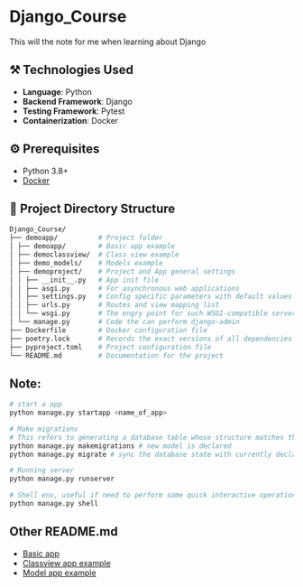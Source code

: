 # Django_Course
This will the note for me when learning about Django

## :hammer_and_pick: Technologies Used
- **Language**: Python
- **Backend Framework**: Django
- **Testing Framework**: Pytest
- **Containerization**: Docker

## :gear: Prerequisites
- Python 3.8+
- [Docker](https://docs.docker.com/engine/install/) 

## :closed_book: Project Directory Structure
```bash
Django_Course/
├── demoapp/          # Project folder
│ ├── demoapp/        # Basic app example
│ ├── democlassview/  # Class view example
│ ├── demo_models/    # Models example
│ ├── demoproject/    # Project and App general settings
│ │ ├── __init__.py   # App init file
│ │ ├── asgi.py       # For asynchronous web applications
│ │ ├── settings.py   # Config specific parameters with default values
│ │ ├── urls.py       # Routes and view mapping list
│ │ └── wsgi.py       # The engry point for such WSGI-compatible servers to serve classical web application 
│ └── manage.py       # Code the can perform django-admin 
├── Dockerfile        # Docker configuration file 
├── poetry.lock       # Records the exact versions of all dependencies 
├── pyproject.toml    # Project configuration file
└── README.md         # Documentation for the project
```

## Note:
```bash
# start a app
python manage.py startapp <name_of_app>

# Make migrations
# This refers to generating a database table whose structure matches the data model declared in the app
python manage.py makemigrations # new model is declared
python manage.py migrate # sync the database state with currently declared models and migrations

# Running server
python manage.py runserver

# Shell env, useful if need to perform some quick interactive operations
python manage.py shell
```

## Other README.md
* [Basic app](https://github.com/WillyLIFEexp/Django_Course/blob/first_check/demoproject/demoapp/README.md)
* [Classview app example](https://github.com/WillyLIFEexp/Django_Course/blob/first_check/demoproject/democlassview/README.md)
* [Model app example](https://github.com/WillyLIFEexp/Django_Course/blob/first_check/demoproject/demo_models/README.md)
